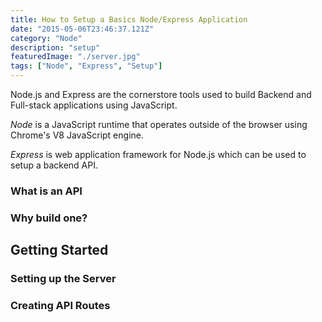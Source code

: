 ```yaml
---
title: How to Setup a Basics Node/Express Application
date: "2015-05-06T23:46:37.121Z"
category: "Node"
description: "setup"
featuredImage: "./server.jpg"
tags: ["Node", "Express", "Setup"]
---
```


Node.js and Express are the cornerstore tools used to build Backend and Full-stack applications using JavaScript.

*Node* is a JavaScript runtime that operates outside of the browser using Chrome's V8 JavaScript engine.

*Express* is web application framework for Node.js which can be used to setup a backend API.

### What is an API


### Why build one?


## Getting Started

### Setting up the Server

### Creating API Routes

### 